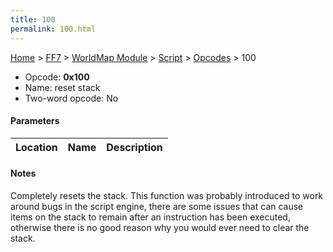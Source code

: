 ```yaml
---
title: 100
permalink: 100.html
---
```


[Home](../../../../Main%20Page.md) > [FF7](../../../../FF7.md) > [WorldMap Module](../../../WorldMap%20Module.md) > [Script](../../Script.md) > [Opcodes](../Opcodes.md) > 100

-   Opcode: **0x100**
-   Name: reset stack
-   Two-word opcode: No

#### Parameters

| Location | Name | Description |
|:--------:|:----:|:-----------:|

#### Notes

Completely resets the stack. This function was probably introduced to
work around bugs in the script engine, there are some issues that can
cause items on the stack to remain after an instruction has been
executed, otherwise there is no good reason why you would ever need to
clear the stack.
